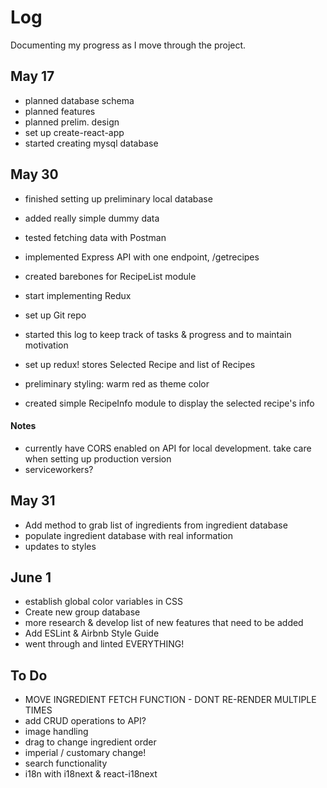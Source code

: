# Log

Documenting my progress as I move through the project.

## May 17

* planned database schema
* planned features
* planned prelim. design
* set up create-react-app
* started creating mysql database

## May 30

* finished setting up preliminary local database
* added really simple dummy data
* tested fetching data with Postman
* implemented Express API with one endpoint, /getrecipes
* created barebones for RecipeList module
* start implementing Redux
* set up Git repo
* started this log to keep track of tasks & progress and to maintain motivation

* set up redux! stores Selected Recipe and list of Recipes
* preliminary styling: warm red as theme color
* created simple RecipeInfo module to display the selected recipe's info


#### Notes
* currently have CORS enabled on API for local development. take care when setting up production version
* serviceworkers? 


## May 31

* Add method to grab list of ingredients from ingredient database
* populate ingredient database with real information
* updates to styles

## June 1

* establish global color variables in CSS
* Create new group database
* more research & develop list of new features that need to be added
* Add ESLint & Airbnb Style Guide
* went through and linted EVERYTHING!

## To Do
* MOVE INGREDIENT FETCH FUNCTION - DONT RE-RENDER MULTIPLE TIMES
* add CRUD operations to API? 
* image handling
* drag to change ingredient order
* imperial / customary change! 
* search functionality
* i18n with i18next & react-i18next